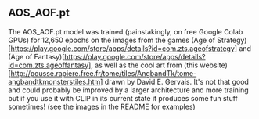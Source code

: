 ## AOS_AOF.pt
The AOS_AOF.pt model was trained (painstakingly, on free Google Colab GPUs) for 12,650 epochs on the images from the games (Age of Strategy)[https://play.google.com/store/apps/details?id=com.zts.ageofstrategy] and (Age of Fantasy)[https://play.google.com/store/apps/details?id=com.zts.ageoffantasy], as well as the cool art from (this website)[http://pousse.rapiere.free.fr/tome/tiles/AngbandTk/tome-angbandtkmonsterstiles.htm] drawn by David E. Gervais. It's not that good and could probably be improved by a larger architecture and more training but if you use it with CLIP in its current state it produces some fun stuff sometimes! (see the images in the README for examples)

